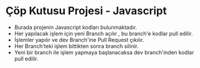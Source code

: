 # Çöp Kutusu Projesi - Javascript
- Burada projenin  Javascript kodları bulunmaktadır.
- Her yapılacak işlem için yeni Branch açılır , bu branch'e kodlar pull edilir.
- İşlemler yapılır ve dev Branch'ine Pull Request çıkılır.
- Her Branch'teki işlem bittikten sonra branch silinir.
- Yeni bir branch ile işlem yapmaya başlanacaksa dev branch'inden kodlar pull edilir.
